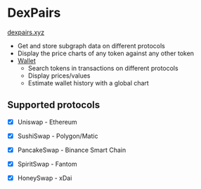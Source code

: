 # DexPairs

[dexpairs.xyz](https://dexpairs.xyz)

* Get and store subgraph data on different protocols
* Display the price charts of any token against any other token
* [Wallet](https://dexpairs.xyz/wallet)
  * Search tokens in transactions on different protocols
  * Display prices/values
  * Estimate wallet history with a global chart


## Supported protocols
* [x] Uniswap - Ethereum
* [x] SushiSwap - Polygon/Matic
* [x] PancakeSwap - Binance Smart Chain
* [x] SpiritSwap - Fantom
* [x] HoneySwap - xDai

